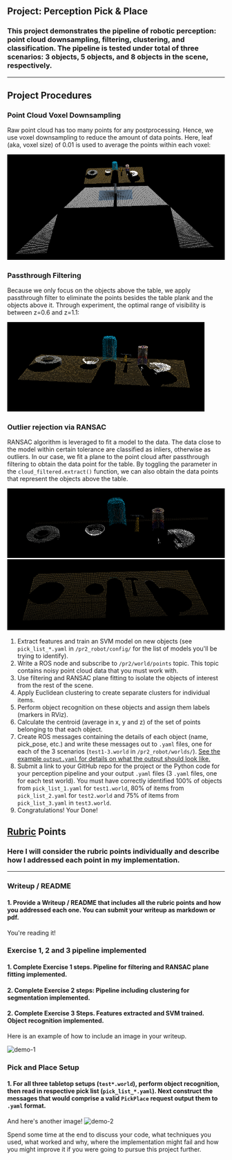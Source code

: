 ## Project: Perception Pick & Place
### This project demonstrates the pipeline of robotic perception: point cloud downsampling, filtering, clustering, and classification. The pipeline is tested under total of three scenarios: 3 objects, 5 objects, and 8 objects in the scene, respectively. 

[//]: # (Image Reference)

[test1]: ./img/test1.png
[test2]: ./img/test2.png
[test3]: ./img/test3.png
[pcl_leaf_size_001]: ./img/pcl_leaf_size_001.png
[pcl_leaf_size_01]: ./img/pcl_leaf_size_01.png
[no_passthrough_filter]: ./img/no_passthrough_filter.png
[with_passthrough_filter]: ./img/with_passthrough_filter.png
[extracted_inliers]: ./img/extracted_inliers.png
[extracted_outliers]: ./img/extracted_outliers.png

---
## Project Procedures
### Point Cloud Voxel Downsampling
Raw point cloud has too many points for any postprocessing. Hence, we use voxel downsampling to reduce the amount of data points. Here, leaf (aka, voxel size) of 0.01 is used to average the points within each voxel:

![pcl_leaf_size_001]

### Passthrough Filtering
Because we only focus on the objects above the table, we apply passthrough filter to eliminate the points besides the table plank and the objects above it. Through experiment, the optimal range of visibility is between z=0.6 and z=1.1:

![with_passthrough_filter]

### Outlier rejection via RANSAC
RANSAC algorithm is leveraged to fit a model to the data. The data close to the model within certain tolerance are classified as inliers, otherwise as outliers. In our case, we fit a plane to the point cloud after passthrough filtering to obtain the data point for the table. By toggling the parameter in the `cloud_filtered.extract()` function, we can also obtain the data points that represent the objects above the table.

![Outliers: objects][extracted_outliers]
![Inliers: table][extracted_inliers]


1. Extract features and train an SVM model on new objects (see `pick_list_*.yaml` in `/pr2_robot/config/` for the list of models you'll be trying to identify). 
2. Write a ROS node and subscribe to `/pr2/world/points` topic. This topic contains noisy point cloud data that you must work with.
3. Use filtering and RANSAC plane fitting to isolate the objects of interest from the rest of the scene.
4. Apply Euclidean clustering to create separate clusters for individual items.
5. Perform object recognition on these objects and assign them labels (markers in RViz).
6. Calculate the centroid (average in x, y and z) of the set of points belonging to that each object.
7. Create ROS messages containing the details of each object (name, pick_pose, etc.) and write these messages out to `.yaml` files, one for each of the 3 scenarios (`test1-3.world` in `/pr2_robot/worlds/`).  [See the example `output.yaml` for details on what the output should look like.](https://github.com/udacity/RoboND-Perception-Project/blob/master/pr2_robot/config/output.yaml)  
8. Submit a link to your GitHub repo for the project or the Python code for your perception pipeline and your output `.yaml` files (3 `.yaml` files, one for each test world).  You must have correctly identified 100% of objects from `pick_list_1.yaml` for `test1.world`, 80% of items from `pick_list_2.yaml` for `test2.world` and 75% of items from `pick_list_3.yaml` in `test3.world`.
9. Congratulations!  Your Done!

## [Rubric](https://review.udacity.com/#!/rubrics/1067/view) Points
### Here I will consider the rubric points individually and describe how I addressed each point in my implementation.  

---
### Writeup / README

#### 1. Provide a Writeup / README that includes all the rubric points and how you addressed each one.  You can submit your writeup as markdown or pdf.  

You're reading it!

### Exercise 1, 2 and 3 pipeline implemented
#### 1. Complete Exercise 1 steps. Pipeline for filtering and RANSAC plane fitting implemented.

#### 2. Complete Exercise 2 steps: Pipeline including clustering for segmentation implemented.  

#### 2. Complete Exercise 3 Steps.  Features extracted and SVM trained.  Object recognition implemented.
Here is an example of how to include an image in your writeup.

![demo-1](https://user-images.githubusercontent.com/20687560/28748231-46b5b912-7467-11e7-8778-3095172b7b19.png)

### Pick and Place Setup

#### 1. For all three tabletop setups (`test*.world`), perform object recognition, then read in respective pick list (`pick_list_*.yaml`). Next construct the messages that would comprise a valid `PickPlace` request output them to `.yaml` format.

And here's another image! 
![demo-2](https://user-images.githubusercontent.com/20687560/28748286-9f65680e-7468-11e7-83dc-f1a32380b89c.png)

Spend some time at the end to discuss your code, what techniques you used, what worked and why, where the implementation might fail and how you might improve it if you were going to pursue this project further.  



